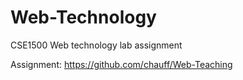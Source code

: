 # Web-Technology
CSE1500 Web technology lab assignment

Assignment: https://github.com/chauff/Web-Teaching
